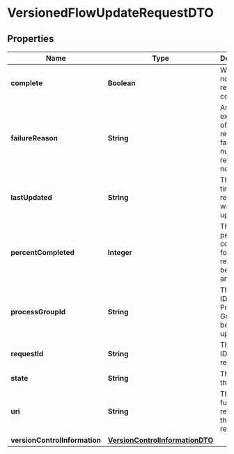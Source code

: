# VersionedFlowUpdateRequestDTO

## Properties
Name | Type | Description | Notes
------------ | ------------- | ------------- | -------------
**complete** | **Boolean** | Whether or not this request has completed |  [optional]
**failureReason** | **String** | An explanation of why this request failed, or null if this request has not failed |  [optional]
**lastUpdated** | **String** | The last time this request was updated. |  [optional]
**percentCompleted** | **Integer** | The percentage complete for the request, between 0 and 100 |  [optional]
**processGroupId** | **String** | The unique ID of the Process Group being updated |  [optional]
**requestId** | **String** | The unique ID of this request. |  [optional]
**state** | **String** | The state of the request |  [optional]
**uri** | **String** | The URI for future requests to this drop request. |  [optional]
**versionControlInformation** | [**VersionControlInformationDTO**](VersionControlInformationDTO.md) |  |  [optional]
